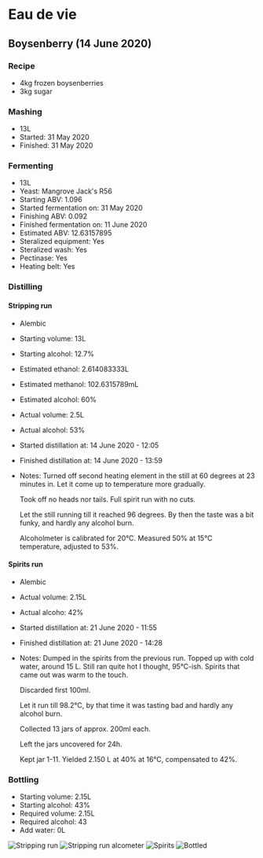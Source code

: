 # Eau de vie

## Boysenberry (14 June 2020)

### Recipe

  - 4kg frozen boysenberries
  - 3kg sugar

### Mashing

  - 13L
  - Started: 31 May 2020
  - Finished: 31 May 2020

### Fermenting

  - 13L
  - Yeast: Mangrove Jack's R56
  - Starting ABV: 1.096
  - Started fermentation on: 31 May 2020
  - Finishing ABV: 0.092
  - Finished fermentation on: 11 June 2020
  - Estimated ABV: 12.63157895
  - Steralized equipment: Yes
  - Steralized wash: Yes
  - Pectinase: Yes
  - Heating belt: Yes

### Distilling

#### Stripping run

  - Alembic
  - Starting volume: 13L
  - Starting alcohol: 12.7%
  - Estimated ethanol: 2.614083333L
  - Estimated methanol: 102.6315789mL
  - Estimated alcohol: 60%
  - Actual volume: 2.5L
  - Actual alcohol: 53%
  - Started distillation at: 14 June 2020 - 12:05
  - Finished distillation at: 14 June 2020 - 13:59
  - Notes:
    Turned off second heating element in the still at 60 degrees at 23 minutes in. Let it come up to temperature more gradually.

    Took off no heads nor tails. Full spirit run with no cuts.

    Let the still running till it reached 96 degrees. By then the taste was a bit funky, and hardly any alcohol burn.

    Alcoholmeter is calibrated for 20°C. Measured 50% at 15°C temperature, adjusted to 53%.

#### Spirits run

  - Alembic
  - Actual volume: 2.15L
  - Actual alcoho: 42%
  - Started distillation at: 21 June 2020 - 11:55
  - Finished distillation at: 21 June 2020 - 14:28
  - Notes:
    Dumped in the spirits from the previous run. Topped up with cold water, around 15 L. Still ran quite hot I thought, 95°C-ish. Spirits that came out was warm to the touch.

    Discarded first 100ml.

    Let it run till 98.2°C, by that time it was tasting bad and hardly any alcohol burn.

    Collected 13 jars of approx. 200ml each.

    Left the jars uncovered for 24h.

    Kept jar 1-11. Yielded 2.150 L at 40% at 16°C, compensated to 42%.

### Bottling

  - Starting volume: 2.15L
  - Starting alcohol: 43%
  - Required volume: 2.15L
  - Required alcohol: 43
  - Add water: 0L

![Stripping run](https://github.com/riencroonenborghs/distilling/blob/master/recipes/eau%20de%20vie/boysenberry%20-%202020.06.14%20-%201.jpeg?raw=true "Stripping run")
![Stripping run alcometer](https://github.com/riencroonenborghs/distilling/blob/master/recipes/eau%20de%20vie/boysenberry%20-%202020.06.14%20-%202.jpeg?raw=true "Stripping run alcometer")
![Spirits](https://github.com/riencroonenborghs/distilling/blob/master/recipes/eau%20de%20vie/boysenberry%20-%202020.06.14%20-%203.jpeg?raw=true "Spirits")
![Bottled](https://github.com/riencroonenborghs/distilling/blob/master/recipes/eau%20de%20vie/boysenberry%20-%202020.06.14%20-%204.jpeg?raw=true "Bottled")
